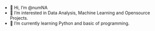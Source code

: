 - 👋 Hi, I’m @numNA
- 👀 I’m interested in Data Analysis, Machine Learning and Opensource Projects.
- 🌱 I’m currently learning Python and basic of programming.
